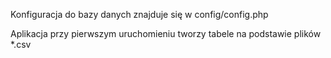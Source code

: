 Konfiguracja do bazy danych znajduje się w config/config.php

Aplikacja przy pierwszym uruchomieniu tworzy tabele na podstawie plików *.csv


